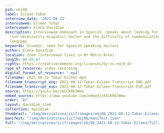 ```yaml
---
pid: obj08
label: Eileen Tobar
interview_date: '2021-08-12'
interviewee: Eileen Tobar
interviewer: Elena Davidiak
description: Interviewee dominant in Spanish, speaks about looking for a Spanish-speaking
  (not necessarily Hispanic) doctor and the difficulty of communicating in one's second
  language
keywords: Ecuador, need for Spanish-speaking doctors
author: Elena Davidiak
location: Zoom (intervewee lives in NY Metro Area)
length: 00.05.47
rights: https://creativecommons.org/licenses/by-nc-nd/4.0/
type_of_resource: video recording
digital_format_of_resource: ".mp4"
filename: 2021-08-12-Tobar-Eileen.mp4
filename_transcript_eng: 2021-08-12-Tobar-Eileen-Transcript-ENG.pdf
filename_transcript_esp: 2021-08-12-Tobar-Eileen-Transcript-ESP.pdf
source: https://youtu.be/i6SCKRbJWew
embed_source: https://www.youtube.com/embed/i6SCKRbJWew
order: '07'
layout: davidiak_item
collection: davidiak
thumbnail: "/img/derivatives/iiif/images/obj08_2021-08-12-Tobar-Eileen/full/250,/0/default.jpg"
manifest: "/img/derivatives/iiif/obj08/manifest.json"
full: "/img/derivatives/iiif/images/obj08_2021-08-12-Tobar-Eileen/full/1140,/0/default.jpg"
---
```

